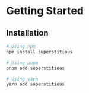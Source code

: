 # Getting Started

## Installation

```sh
# Using npm
npm install superstitious

# Using pnpm
pnpm add superstitious

# Using yarn
yarn add superstitious

```
